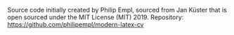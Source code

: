 Source code initially created by Philip Empl, sourced from Jan Küster that is open sourced under the MIT License (MIT) 2019.
Repository: <https://github.com/philipempl/modern-latex-cv>